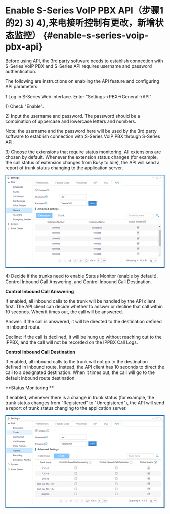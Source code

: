 # Enable S-Series VoIP PBX API（步骤1的2\) 3\) 4\),来电接听控制有更改，新增状态监控） {#enable-s-series-voip-pbx-api}

Before using API, the 3rd party software needs to establish connection with S-Series VoIP PBX and S-Series API requires username and password authentication.

The following are instructions on enabling the API feature and configuring API parameters.

1.Log in S-Series Web interface. Enter "Settings-&gt;PBX-&gt;General-&gt;API".

1\) Check "Enable".

2\) Input the username and password. The password should be a combination of uppercase and lowercase letters and numbers.

Note: the username and the password here will be used by the 3rd party software to establish connection with S-Series VoIP PBX through S-Series API.

3\) Choose the extensions that require status monitoring. All extensions are chosen by default. Whenever the extension status changes \(for example,  the call status of extension changes from Busy to Idle\), the API will send a report of trunk status changing to the application server.

![](/assets/3.png)

4\) Decide if the trunks need to enable Status Monitor \(enable by default\), Control Inbound Call Answering, and Control Inbound Call Destination.

**Control Inbound Call Answering**

If enabled, all inbound calls to the trunk will be handled by the API client first. The API client can decide whether to answer or decline that call within 10 seconds. When it times out, the call will be answered.

Answer: if the call is answered,  it will be directed to the destination defined in inbound route.

Decline: if the call is declined, it will be hung up without reaching out to the IPPBX, and the call will not be recorded on the IPPBX Call Logs.

**Control Inbound Call Destination**

If enabled, all inbound calls to the trunk will not go to the destination defined in inbound route. Instead, the API client has 10 seconds to direct the call to a designated destination. When it times out, the call will go to the default inbound route destination.

**Status Monitoring **

If enabled, whenever there is a change in trunk status \(for example, the trunk status changes from "Registered" to "Unregistered"\), the API will send a report of trunk status changing to the application server.

![](/assets/4.png)

